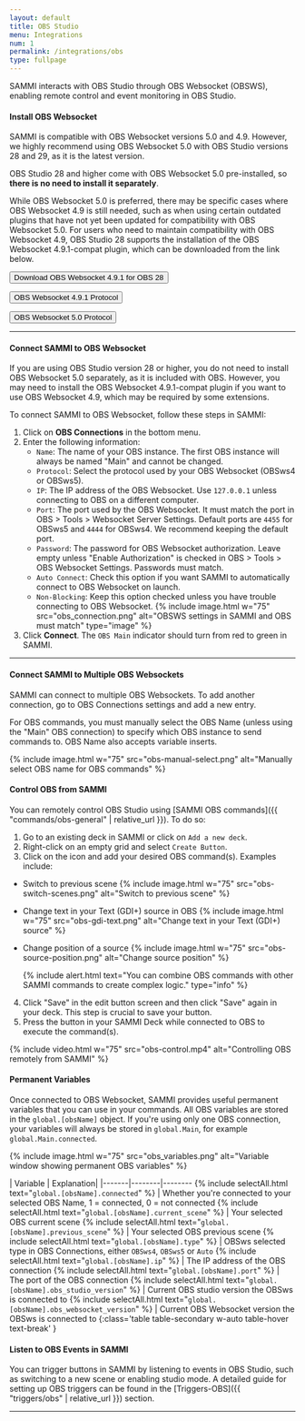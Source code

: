 ```yaml
---
layout: default
title: OBS Studio
menu: Integrations
num: 1
permalink: /integrations/obs
type: fullpage
---
```


SAMMI interacts with OBS Studio through OBS Websocket (OBSWS), enabling remote control and event monitoring in OBS Studio. 

#### Install OBS Websocket

SAMMI is compatible with OBS Websocket versions 5.0 and 4.9. However, we highly recommend using OBS Websocket 5.0 with OBS Studio versions 28 and 29, as it is the latest version.   

OBS Studio 28 and higher come with OBS Websocket 5.0 pre-installed, so **there is no need to install it separately**.  

While OBS Websocket 5.0 is preferred, there may be specific cases where OBS Websocket 4.9 is still needed, such as when using certain outdated plugins that have not yet been updated for compatibility with OBS Websocket 5.0. For users who need to maintain compatibility with OBS Websocket 4.9, OBS Studio 28 supports the installation of the OBS Websocket 4.9.1-compat plugin, which can be downloaded from the link below.

<a href="https://github.com/obsproject/obs-websocket/releases/tag/4.9.1-compat"><button type="button" class="btn btn-outline-secondary">Download OBS Websocket 4.9.1 for OBS 28</button></a>

<a href="https://github.com/obsproject/obs-websocket/blob/4.x-compat/docs/generated/protocol.md#events"><button type="button" class="btn btn-outline-secondary">OBS Websocket 4.9.1 Protocol</button></a>

<a href="https://github.com/obsproject/obs-websocket/blob/master/docs/generated/protocol.md"><button type="button" class="btn btn-outline-secondary">OBS Websocket 5.0 Protocol</button></a>

<hr>

#### Connect SAMMI to OBS Websocket
If you are using OBS Studio version 28 or higher, you do not need to install OBS Websocket 5.0 separately, as it is included with OBS. However, you may need to install the OBS Websocket 4.9.1-compat plugin if you want to use OBS Websocket 4.9, which may be required by some extensions.

To connect SAMMI to OBS Websocket, follow these steps in SAMMI:

1. Click on **OBS Connections** in the bottom menu.
2. Enter the following information:
   - `Name`: The name of your OBS instance. The first OBS instance will always be named "Main" and cannot be changed.
   - `Protocol`: Select the protocol used by your OBS Websocket (OBSws4 or OBSws5).
   - `IP`: The IP address of the OBS Websocket. Use `127.0.0.1` unless connecting to OBS on a different computer.
   - `Port`: The port used by the OBS Websocket. It must match the port in OBS > Tools > Websocket Server Settings. Default ports are `4455` for OBSws5 and `4444` for OBSws4. We recommend keeping the default port.
   - `Password`: The password for OBS Websocket authorization. Leave empty unless "Enable Authorization" is checked in OBS > Tools > OBS Websocket Settings. Passwords must match.
   - `Auto Connect`: Check this option if you want SAMMI to automatically connect to OBS Websocket on launch.
   - `Non-Blocking`: Keep this option checked unless you have trouble connecting to OBS Websocket.
   {% include image.html w="75" src="obs_connection.png" alt="OBSWS settings in SAMMI and OBS must match" type="image" %}
3. Click **Connect**. The `OBS Main` indicator should turn from red to green in SAMMI.

<hr>

#### Connect SAMMI to Multiple OBS Websockets

SAMMI can connect to multiple OBS Websockets. To add another connection, go to OBS Connections settings and add a new entry.  

For OBS commands, you must manually select the OBS Name (unless using the "Main" OBS connection) to specify which OBS instance to send commands to. OBS Name also accepts variable inserts.

{% include image.html w="75" src="obs-manual-select.png" alt="Manually select OBS name for OBS commands" %}

#### Control OBS from SAMMI

You can remotely control OBS Studio using [SAMMI OBS commands]({{ "commands/obs-general" | relative_url }}). To do so:

1. Go to an existing deck in SAMMI or click on `Add a new deck`.
2. Right-click on an empty grid and select `Create Button`.
3. Click on the <i class="fas fa-plus-circle"></i> icon and add your desired OBS command(s). Examples include:
  - Switch to previous scene
    {% include image.html w="75" src="obs-switch-scenes.png" alt="Switch to previous scene" %}
    
  - Change text in your Text (GDI+) source in OBS
    {% include image.html w="75" src="obs-gdi-text.png" alt="Change text in your Text (GDI+) source" %}
    
  - Change position of a source
    {% include image.html w="75" src="obs-source-position.png" alt="Change source position" %}

    {% include alert.html text="You can combine OBS commands with other SAMMI commands to create complex logic." type="info" %} 
4. Click "Save" in the edit button screen and then click "Save" again in your deck. This step is crucial to save your button.
5. Press the button in your SAMMI Deck while connected to OBS to execute the command(s).

{% include video.html w="75" src="obs-control.mp4" alt="Controlling OBS remotely from SAMMI" %}

#### Permanent Variables

Once connected to OBS Websocket, SAMMI provides useful permanent variables that you can use in your commands. All OBS variables are stored in the `global.[obsName]` object. If you're using only one OBS connection, your variables will always be stored in `global.Main`, for example `global.Main.connected`.

{% include image.html w="75" src="obs_variables.png" alt="Variable window showing permanent OBS variables" %}

| Variable | Explanation| 
|-------|--------|--------
{% include selectAll.html text="<code>global.[obsName].connected</code>" %} | Whether you're connected to your selected OBS Name, 1 = connected, 0 = not connected
{% include selectAll.html text="<code>global.[obsName].current_scene</code>" %} | Your selected OBS current scene
{% include selectAll.html text="<code>global.[obsName].previous_scene</code>" %} | Your selected OBS previous scene
{% include selectAll.html text="<code>global.[obsName].type</code>" %} | OBSws selected type in OBS Connections, either `OBSws4`, `OBSws5` or `Auto`
{% include selectAll.html text="<code>global.[obsName].ip</code>" %} | The IP address of the OBS connection
{% include selectAll.html text="<code>global.[obsName].port</code>" %} | The port of the OBS connection
{% include selectAll.html text="<code>global.[obsName].obs_studio_version</code>" %} | Current OBS studio version the OBSws is connected to
{% include selectAll.html text="<code>global.[obsName].obs_websocket_version</code>" %} |  Current OBS Websocket version the OBSws is connected to
{:class='table table-secondary w-auto table-hover text-break' }

#### Listen to OBS Events in SAMMI

You can trigger buttons in SAMMI by listening to events in OBS Studio, such as switching to a new scene or enabling studio mode. A detailed guide for setting up OBS triggers can be found in the [Triggers-OBS]({{ "triggers/obs" | relative_url }}) section. 
<hr>
